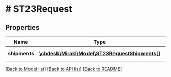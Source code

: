 # # ST23Request

## Properties

Name | Type | Description | Notes
------------ | ------------- | ------------- | -------------
**shipments** | [**\cbdesk\Mirakl\Model\ST23RequestShipments[]**](ST23RequestShipments.md) | Shipments list | [optional]

[[Back to Model list]](../../README.md#models) [[Back to API list]](../../README.md#endpoints) [[Back to README]](../../README.md)
